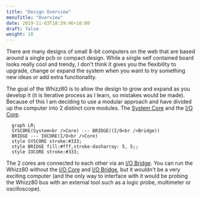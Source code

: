 ```yaml
---
title: "Design Overview"
menuTitle: "Overview"
date: 2019-11-03T18:59:46+10:00
draft: false
weight: 10
---
```

There are many designs of small 8-bit computers on the web that are based around a single pcb or compact design. While a single self contained board looks really cool and trendy, I don't think it gives you the flexibility to upgrade, change or expand the system when you want to try something new ideas or add extra functionality.

The goal of the Whizz80 is to allow the design to grow and expand as you develop it (it is iterative process as I learn, so mistakes would be made). Because of this I am deciding to use a modular approach and have divided up the computer into 2 distinct core modules. The [System Core](/design/system-core) and the [I/O Core](/design/io-core).

```mermaid
  graph LR;
  SYSCORE(System<br />Core) --- BRIDGE((I/O<br />Bridge))
  BRIDGE --- IOCORE(I/O<br />Core)
  style SYSCORE stroke:#333;
  style BRIDGE fill:#fff,stroke-dasharray: 5, 5;;
  style IOCORE stroke:#333;
```

The 2 cores are connected to each other via an [I/O Bridge](/design/io-bridge). You can run the Whizz80 without the [I/O Core](/design/io-core) and [I/O Bridge](/design/io-bridge), but it wouldn't be a very exciting computer (and the only way to interface with it would be probing the Whizz80 bus with an external tool such as a logic probe, multimeter or oscilloscope).
